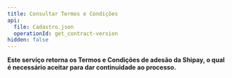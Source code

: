 ```yaml
---
title: Consultar Termos e Condições
api:
  file: Cadastro.json
  operationId: get_contract-version
hidden: false
---
```

**Este serviço retorna os Termos e Condições de adesão da Shipay, o qual é necessário aceitar para dar continuidade ao processo.**